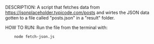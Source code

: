 DESCRIPTION:
A script that fetches data from https://jsonplaceholder.typicode.com/posts and wirtes the JSON data gotten to a file called "posts.json" in a "result" folder.

HOW TO RUN:
Run the file from the terminal with:

        node fetch-json.js
